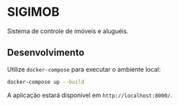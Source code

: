 # SIGIMOB

Sistema de controle de imóveis e aluguéis.

## Desenvolvimento

Utilize `docker-compose` para executar o ambiente local:

```bash
docker-compose up --build
```

A aplicação estará disponível em `http://localhost:8000/`.